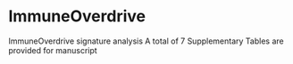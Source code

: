 # ImmuneOverdrive
ImmuneOverdrive signature analysis
A total of 7 Supplementary Tables are provided for manuscript

